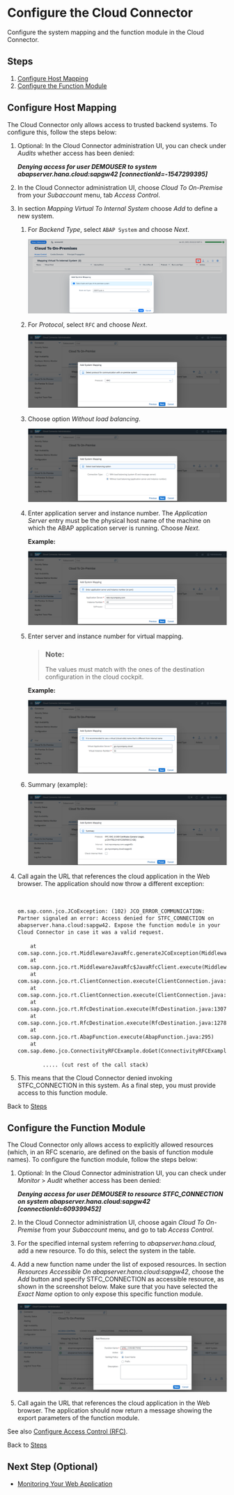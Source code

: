 <!-- loio783a96e7e92342bdb7cb7c2a1be4ab54 -->

# Configure the Cloud Connector

Configure the system mapping and the function module in the Cloud Connector.



<a name="loio783a96e7e92342bdb7cb7c2a1be4ab54__Steps_Configure_CC"/>

## Steps

1.  [Configure Host Mapping](configure-the-cloud-connector-783a96e.md#loio783a96e7e92342bdb7cb7c2a1be4ab54__Map)
2.  [Configure the Function Module](configure-the-cloud-connector-783a96e.md#loio783a96e7e92342bdb7cb7c2a1be4ab54__Config)



<a name="loio783a96e7e92342bdb7cb7c2a1be4ab54__Map"/>

## Configure Host Mapping

The Cloud Connector only allows access to trusted backend systems. To configure this, follow the steps below:

1.  Optional: In the Cloud Connector administration UI, you can check under *Audits* whether access has been denied:

    ***Denying access for user DEMOUSER to system abapserver.hana.cloud:sapgw42 \[connectionId=-1547299395\]***

2.  In the Cloud Connector administration UI, choose *Cloud To On-Premise* from your *Subaccount* menu, tab *Access Control*.
3.  In section *Mapping Virtual To Internal System* choose *Add* to define a new system.
    1.  For *Backend Type*, select `ABAP System` and choose *Next*.

        ![](images/SCC_CS_AccessControlHTTP_1_756de88.png)

    2.  For *Protocol*, select `RFC` and choose *Next*.

        ![](images/CS_CF_RFC_Tutorial_-_Protocol_6d94fb9.png)

    3.  Choose option *Without load balancing*.

        ![](images/CS_CF_RFC_Tutorial_-_ChooseLoadBalancer_e40c0d1.png)

    4.  Enter application server and instance number. The *Application Server* entry must be the physical host name of the machine on which the ABAP application server is running. Choose *Next*.

        **Example:**

        ![](images/SCC_CS_Tutorial_RFC_ABAP_-_AppServer_2eb3507.png)

    5.  Enter server and instance number for virtual mapping.

        > ### Note:  
        > The values must match with the ones of the destination configuration in the cloud cockpit.

        **Example:**

        ![](images/SCC_CS_Tutorial_RFC_ABAP_-_VirtualAppServer_c3a365f.png)

    6.  Summary \(example\):

        ![](images/SCC_CS_Tutorial_RFC_ABAP_-_Summary_caf6a54.png)


4.  Call again the URL that references the cloud application in the Web browser. The application should now throw a different exception:

    ```
    
    
    om.sap.conn.jco.JCoException: (102) JCO_ERROR_COMMUNICATION:  Partner signaled an error: Access denied for STFC_CONNECTION on abapserver.hana.cloud:sapgw42. Expose the function module in your Cloud Connector in case it was a valid request.
    
        at com.sap.conn.jco.rt.MiddlewareJavaRfc.generateJCoException(MiddlewareJavaRfc.java:632)
        at com.sap.conn.jco.rt.MiddlewareJavaRfc$JavaRfcClient.execute(MiddlewareJavaRfc.java:1764)
        at com.sap.conn.jco.rt.ClientConnection.execute(ClientConnection.java:1110)
        at com.sap.conn.jco.rt.ClientConnection.execute(ClientConnection.java:943)
        at com.sap.conn.jco.rt.RfcDestination.execute(RfcDestination.java:1307)
        at com.sap.conn.jco.rt.RfcDestination.execute(RfcDestination.java:1278)
        at com.sap.conn.jco.rt.AbapFunction.execute(AbapFunction.java:295)
        at com.sap.demo.jco.ConnectivityRFCExample.doGet(ConnectivityRFCExample.java:55)
    
            ..... (cut rest of the call stack)
    
    ```

5.  This means that the Cloud Connector denied invoking STFC\_CONNECTION in this system. As a final step, you must provide access to this function module.

Back to [Steps](configure-the-cloud-connector-783a96e.md#loio783a96e7e92342bdb7cb7c2a1be4ab54__Steps_Configure_CC)



<a name="loio783a96e7e92342bdb7cb7c2a1be4ab54__Config"/>

## Configure the Function Module

The Cloud Connector only allows access to explicitly allowed resources \(which, in an RFC scenario, are defined on the basis of function module names\). To configure the function module, follow the steps below:

1.  Optional: In the Cloud Connector administration UI, you can check under *Monitor* \> *Audit* whether access has been denied:

    ***Denying access for user DEMOUSER to resource STFC\_CONNECTION on system abapserver.hana.cloud:sapgw42 \[connectionId=609399452\]***

2.  In the Cloud Connector administration UI, choose again *Cloud To On-Premise* from your *Subaccount* menu, and go to tab *Access Control*.
3.  For the specified internal system referring to *abapserver.hana.cloud*, add a new resource. To do this, select the system in the table.
4.  Add a new function name under the list of exposed resources. In section *Resources Accessible On abapserver.hana.cloud:sapgw42*, choose the *Add* button and specify STFC\_CONNECTION as accessible resource, as shown in the screenshot below. Make sure that you have selected the *Exact Name* option to only expose this specific function module.

    ![](images/SCC_CS_Tutorial_RFC_ABAP_-_AddResource_a38632e.png)

5.  Call again the URL that references the cloud application in the Web browser. The application should now return a message showing the export parameters of the function module.

See also [Configure Access Control \(RFC\)](configure-access-control-rfc-ca58689.md).

Back to [Steps](configure-the-cloud-connector-783a96e.md#loio783a96e7e92342bdb7cb7c2a1be4ab54__Steps_Configure_CC)



<a name="loio783a96e7e92342bdb7cb7c2a1be4ab54__monitoring"/>

## Next Step \(Optional\)

-   [Monitoring Your Web Application](monitoring-your-web-application-e2ce724.md)

